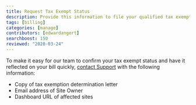 ```yaml
---
title: Request Tax Exempt Status
description: Provide this information to file your qualified tax exempt status with Pantheon.
tags: [billing]
categories: [manage]
contributors: [edwardangert]
searchboost: 150
reviewed: "2020-03-24"
---
```


To make it easy for our team to confirm your tax exempt status and have it reflected on your bill quickly, [contact Support](/support) with the following information:

- Copy of tax exemption determination letter
- Email address of Site Owner
- Dashboard URL of affected sites
